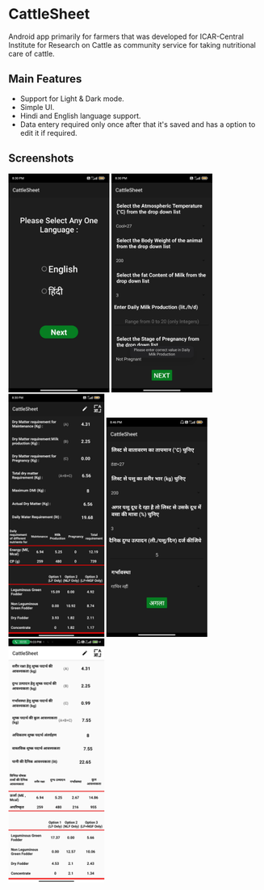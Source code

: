# CattleSheet
Android app primarily for farmers that was developed for ICAR-Central Institute for Research on Cattle as community service for taking nutritional care of cattle. 

## Main Features

* Support for Light & Dark mode.
* Simple UI.
* Hindi and English language support. 
* Data entery required only once after that it's saved and has a option to edit it if required. 

## Screenshots

<img src="https://github.com/JagratiVerma1408/CattleSheet/blob/master/Screenshots/Screenshot_2021-08-01-20-30-05-120_com.example.cattlesheet.jpg" width=200> <img src="https://github.com/JagratiVerma1408/CattleSheet/blob/master/Screenshots/Screenshot_2021-08-01-20-30-26-463_com.example.cattlesheet.jpg" width=200>
<img src="https://github.com/JagratiVerma1408/CattleSheet/blob/master/Screenshots/IMG_20210801_203049.jpg" width=190>
<img src="https://github.com/JagratiVerma1408/CattleSheet/blob/master/Screenshots/Screenshot_2021-08-01-20-46-10-095_com.example.cattlesheet.jpg" width=200>
<img src="https://github.com/JagratiVerma1408/CattleSheet/blob/master/Screenshots/IMG_20210801_210316.jpg" width=190>



